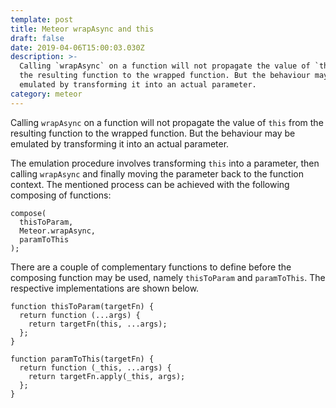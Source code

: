 ```yaml
---
template: post
title: Meteor wrapAsync and this
draft: false
date: 2019-04-06T15:00:03.030Z
description: >-
  Calling `wrapAsync` on a function will not propagate the value of `this` from
  the resulting function to the wrapped function. But the behaviour may be
  emulated by transforming it into an actual parameter.
category: meteor
---
```

Calling `wrapAsync` on a function will not propagate the value of `this` from the resulting function to the wrapped function. But the behaviour may be emulated by transforming it into an actual parameter.

The emulation procedure involves transforming `this` into a parameter, then calling `wrapAsync` and finally moving the parameter back to the function context. The mentioned process can be achieved with the following composing of functions:

```
compose(
  thisToParam,
  Meteor.wrapAsync,
  paramToThis
);
```
There are a couple of complementary functions to define before the composing function may be used, namely `thisToParam` and `paramToThis`. The respective implementations are shown below.

```
function thisToParam(targetFn) {
  return function (...args) {
    return targetFn(this, ...args);
  };
}
```

```
function paramToThis(targetFn) {
  return function (_this, ...args) {
    return targetFn.apply(_this, args);
  };
}
```
